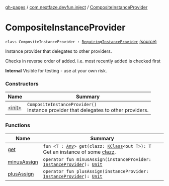 [gh-pages](../../index.md) / [com.nextfaze.devfun.inject](../index.md) / [CompositeInstanceProvider](.)

# CompositeInstanceProvider

`class CompositeInstanceProvider : `[`RequiringInstanceProvider`](../-requiring-instance-provider/index.md) [(source)](https://github.com/NextFaze/dev-fun/tree/master/devfun/src/main/java/com/nextfaze/devfun/inject/InstanceProviders.kt#L31)

Instance provider that delegates to other providers.

Checks in reverse order of added.
i.e. most recently added is checked first

**Internal**
Visible for testing - use at your own risk.

### Constructors

| Name | Summary |
|---|---|
| [&lt;init&gt;](-init-.md) | `CompositeInstanceProvider()`<br>Instance provider that delegates to other providers. |

### Functions

| Name | Summary |
|---|---|
| [get](get.md) | `fun <T : `[`Any`](https://kotlinlang.org/api/latest/jvm/stdlib/kotlin/-any/index.html)`> get(clazz: `[`KClass`](https://kotlinlang.org/api/latest/jvm/stdlib/kotlin.reflect/-k-class/index.html)`<out T>): T`<br>Get an instance of some [clazz](get.md#com.nextfaze.devfun.inject.CompositeInstanceProvider$get(kotlin.reflect.KClass((com.nextfaze.devfun.inject.CompositeInstanceProvider.get.T)))/clazz). |
| [minusAssign](minus-assign.md) | `operator fun minusAssign(instanceProvider: `[`InstanceProvider`](../-instance-provider/index.md)`): `[`Unit`](https://kotlinlang.org/api/latest/jvm/stdlib/kotlin/-unit/index.html) |
| [plusAssign](plus-assign.md) | `operator fun plusAssign(instanceProvider: `[`InstanceProvider`](../-instance-provider/index.md)`): `[`Unit`](https://kotlinlang.org/api/latest/jvm/stdlib/kotlin/-unit/index.html) |
